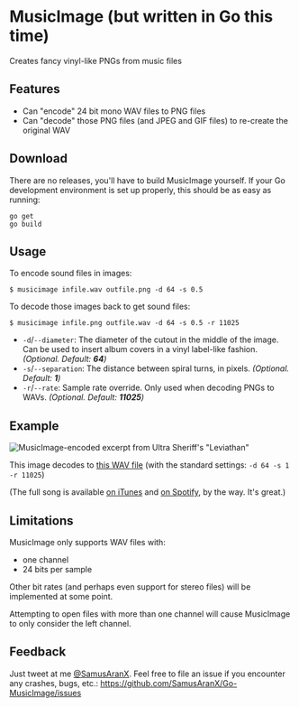 # MusicImage (but written in Go this time)
Creates fancy vinyl-like PNGs from music files

## Features
* Can "encode" 24 bit mono WAV files to PNG files
* Can "decode" those PNG files (and JPEG and GIF files) to re-create the original WAV

## Download
There are no releases, you'll have to build MusicImage yourself. If your Go development environment is set up properly, this should be as easy as running:

```
go get
go build
```

## Usage

To encode sound files in images:

```
$ musicimage infile.wav outfile.png -d 64 -s 0.5
```

To decode those images back to get sound files:

```
$ musicimage infile.png outfile.wav -d 64 -s 0.5 -r 11025
```

* `-d`/`--diameter`: The diameter of the cutout in the middle of the image. Can be used to insert album covers in a vinyl label-like fashion. *(Optional. Default: **64**)*
* `-s`/`--separation`: The distance between spiral turns, in pixels. *(Optional. Default: **1**)*
* `-r`/`--rate`: Sample rate override. Only used when decoding PNGs to WAVs. *(Optional. Default: **11025**)*

## Example
![MusicImage-encoded excerpt from Ultra Sheriff's "Leviathan"](https://i.peterwunder.de/leviathan.png)

This image decodes to [this WAV file](https://i.peterwunder.de/leviathan.wav) (with the standard settings: `-d 64 -s 1 -r 11025`)

(The full song is available [on iTunes](https://itunes.apple.com/us/album/deception-oil-and-laser-beams-ep/1105412287) and [on Spotify](https://open.spotify.com/track/4NRyBYL1pyMX696XcRgeWw), by the way. It's great.)

## Limitations
MusicImage only supports WAV files with:

* one channel
* 24 bits per sample

Other bit rates (and perhaps even support for stereo files) will be implemented at some point.

Attempting to open files with more than one channel will cause MusicImage to only consider the left channel.

## Feedback
Just tweet at me [@SamusAranX](https://twitter.com/SamusAranX).
Feel free to file an issue if you encounter any crashes, bugs, etc.: https://github.com/SamusAranX/Go-MusicImage/issues